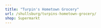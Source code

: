 ```yaml
---
title: "Turpin's Hometown Grocery"
url: /shullsburg/turpins-hometown-grocery/
shop: Supermarkt
---
```

